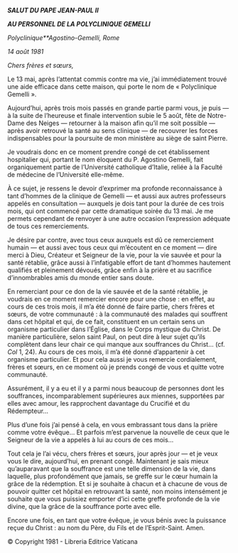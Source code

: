***SALUT DU PAPE JEAN-PAUL II***

***AU PERSONNEL DE LA POLYCLINIQUE GEMELLI***

*Polyclinique**Agostino-Gemelli, Rome*

*14 août 1981*

*Chers frères et sœurs,*

Le 13 mai, après l’attentat commis contre ma vie, j’ai immédiatement trouvé une aide efficace dans cette maison, qui porte le nom de « Polyclinique Gemelli ».

Aujourd’hui, après trois mois passés en grande partie parmi vous, je puis — à la suite de l’heureuse et finale intervention subie le 5 août, fête de Notre-Dame des Neiges — retourner à la maison afin qu’il me soit possible — après avoir retrouvé la santé au sens clinique — de recouvrer les forces indispensables pour la poursuite de mon ministère au siège de saint Pierre.

Je voudrais donc en ce moment prendre congé de cet établissement hospitalier qui, portant le nom éloquent du P. Agostino Gemelli, fait organiquement partie de l’Université catholique d’Italie, reliée à la Faculté de médecine de l’Université elle-même.

À ce sujet, je ressens le devoir d’exprimer ma profonde reconnaissance à tant d’hommes de la clinique de Gemelli — et aussi aux autres professeurs appelés en consultation — auxquels je dois tant pour la durée de ces trois mois, qui ont commencé par cette dramatique soirée du 13 mai. Je me permets cependant de renvoyer à une autre occasion l’expression adéquate de tous ces remerciements.

Je désire par contre, avec tous ceux auxquels est dû ce remerciement humain — et aussi avec tous ceux qui m’écoutent en ce moment — dire merci à Dieu, Créateur et Seigneur de la vie, pour la vie sauvée et pour la santé rétablie, grâce aussi à l’infatigable effort de tant d’hommes hautement qualifiés et pleinement dévoués, grâce enfin à la prière et au sacrifice d’innombrables amis du monde entier sans doute.

En remerciant pour ce don de la vie sauvée et de la santé rétablie, je voudrais en ce moment remercier encore pour une chose : en effet, au cours de ces trois mois, il m’a été donné de faire partie, chers frères et sœurs, de votre communauté : à la communauté des malades qui souffrent dans cet hôpital et qui, de ce fait, constituent en un certain sens un organisme particulier dans l’Église, dans le Corps mystique du Christ. De manière particulière, selon saint Paul, on peut dire à leur sujet qu’ils complètent dans leur chair ce qui manque aux souffrances du Christ… (cf. *Col* 1, 24). Au cours de ces mois, il m’a été donné d’appartenir à cet organisme particulier. Et pour cela aussi je vous remercie cordialement, frères et sœurs, en ce moment où je prends congé de vous et quitte votre communauté.

Assurément, il y a eu et il y a parmi nous beaucoup de personnes dont les souffrances, incomparablement supérieures aux miennes, supportées par elles avec amour, les rapprochent davantage du Crucifié et du Rédempteur…

Plus d’une fois j’ai pensé à cela, en vous embrassant tous dans la prière comme votre évêque… Et parfois m’est parvenue la nouvelle de ceux que le Seigneur de la vie a appelés à lui au cours de ces mois…

Tout cela je l’ai vécu, chers frères et sœurs, jour après jour — et je veux vous le dire, aujourd’hui, en prenant congé. Maintenant je sais mieux qu’auparavant que la souffrance est une telle dimension de la vie, dans laquelle, plus profondément que jamais, se greffe sur le cœur humain la grâce de la rédemption. Et si je souhaite à chacun et à chacune de vous de pouvoir quitter cet hôpital en retrouvant la santé, non moins intensément je souhaite que vous puissiez emporter d’ici cette greffe profonde de la vie divine, que la grâce de la souffrance porte avec elle.

Encore une fois, en tant que votre évêque, je vous bénis avec la puissance reçue du Christ : au nom du Père, du Fils et de l’Esprit-Saint. Amen.

© Copyright 1981 - Libreria Editrice Vaticana